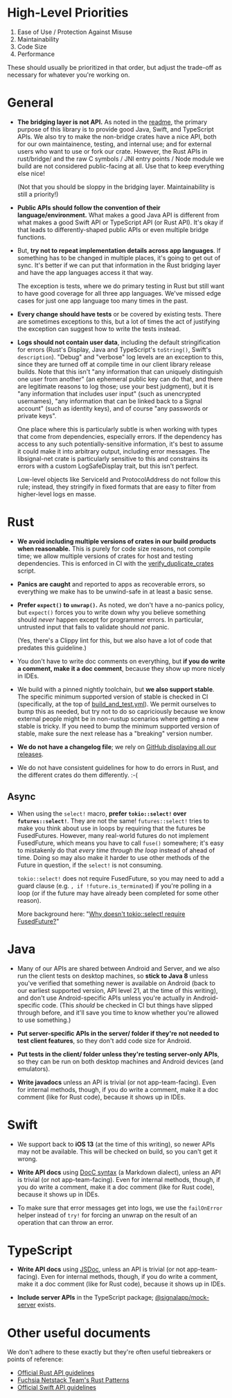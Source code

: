 # High-Level Priorities

1. Ease of Use / Protection Against Misuse
2. Maintainability
3. Code Size
4. Performance

These should usually be prioritized in that order, but adjust the trade-off as necessary for whatever you're working on.

# General

- **The bridging layer is not API.** As noted in the [readme](README.md), the primary purpose of this library is to provide good Java, Swift, and TypeScript APIs. We also try to make the non-bridge crates have a nice API, both for our own maintainence, testing, and internal use; and for external users who want to use or fork our crate. However, the Rust APIs in rust/bridge/ and the raw C symbols / JNI entry points / Node module we build are not considered public-facing at all. Use that to keep everything else nice!

    (Not that you should be sloppy in the bridging layer. Maintainability is still a priority!)

- **Public APIs should follow the convention of their language/environment.** What makes a good Java API is different from what makes a good Swift API or TypeScript API (or Rust API). It's okay if that leads to differently-shaped public APIs or even multiple bridge functions.

- But, **try not to repeat implementation details across app languages**. If something has to be changed in multiple places, it's going to get out of sync. It's better if we can put that information in the Rust bridging layer and have the app languages access it that way.

    The exception is tests, where we do primary testing in Rust but still want to have good coverage for all three app languages. We've missed edge cases for just one app language too many times in the past.

- **Every change should have tests** or be covered by existing tests. There are sometimes exceptions to this, but a lot of times the act of justifying the exception can suggest how to write the tests instead.

- **Logs should not contain user data**, including the default stringification for errors (Rust's Display, Java and TypeScript's `toString()`, Swift's `description`). "Debug" and "verbose" log levels are an exception to this, since they are turned off at compile time in our client library release builds. Note that this isn't "any information that can uniquely distinguish one user from another" (an ephemeral public key can do that, and there are legitimate reasons to log those; use your best judgment), but it is "any information that includes user input" (such as unencrypted usernames), "any information that can be linked back to a Signal account" (such as identity keys), and of course "any passwords or private keys".

    One place where this is particularly subtle is when working with types that come from dependencies, especially errors. If the dependency has access to any such potentially-sensitive information, it's best to assume it could make it into arbitrary output, including error messages. The libsignal-net crate is particularly sensitive to this and constrains its errors with a custom LogSafeDisplay trait, but this isn't perfect.

    Low-level objects like ServiceId and ProtocolAddress do not follow this rule; instead, they stringify in fixed formats that are easy to filter from higher-level logs en masse.


# Rust

- **We avoid including multiple versions of crates in our build products when reasonable.** This is purely for code size reasons, not compile time; we allow multiple versions of crates for host and testing dependencies. This is enforced in CI with the [verify_duplicate_crates](bin/verify_duplicate_crates) script.

- **Panics are caught** and reported to apps as recoverable errors, so everything we make has to be unwind-safe in at least a basic sense.

- **Prefer `expect()` to `unwrap()`.** As noted, we don't have a no-panics policy, but `expect()` forces you to write down why you believe something should *never* happen except for programmer errors. In particular, untrusted input that fails to validate should *not* panic.

    (Yes, there's a Clippy lint for this, but we also have a lot of code that predates this guideline.)

- You don't have to write doc comments on everything, but **if you do write a comment, make it a doc comment**, because they show up more nicely in IDEs.

- We build with a pinned nightly toolchain, but **we also support stable**. The specific minimum supported version of stable is checked in CI (specifically, at the top of [build_and_test.yml](.github/workflows/build_and_test.yml)). We permit ourselves to bump this as needed, but try not to do so capriciously because we know external people might be in non-rustup scenarios where getting a new stable is tricky. If you need to bump the minimum supported version of stable, make sure the next release has a "breaking" version number.

- **We do not have a changelog file**; we rely on [GitHub displaying all our releases](https://github.com/signalapp/libsignal/releases).

- We do not have consistent guidelines for how to do errors in Rust, and the different crates do them differently. :-(


## Async

- When using the `select!` macro, **prefer `tokio::select!` over `futures::select!`**. They are not the same! `futures::select!` tries to make you think about use in loops by requiring that the futures be FusedFutures. However, many real-world futures do not implement FusedFuture, which means you have to call `fuse()` somewhere; it's easy to mistakenly do that *every time through the loop* instead of ahead of time. Doing so may also make it harder to use other methods of the Future in question, if the `select!` is not consuming.

    `tokio::select!` does not require FusedFuture, so you may need to add a guard clause (e.g. `, if !future.is_terminated`) if you're polling in a loop (or if the future may have already been completed for some other reason).

    More background here: "[Why doesn't tokio::select! require FusedFuture?](https://users.rust-lang.org/t/why-doesnt-tokio-select-require-fusedfuture/46975)"


# Java

- Many of our APIs are shared between Android and Server, and we also run the client tests on desktop machines, so **stick to Java 8** unless you've verified that something newer is available on Android (back to our earliest supported version, API level 21, at the time of this writing), and don't use Android-specific APIs unless you're actually in Android-specific code. (This *should* be checked in CI but things have slipped through before, and it'll save you time to know whether you're allowed to use something.)

- **Put server-specific APIs in the server/ folder if they're not needed to test client features**, so they don't add code size for Android.

- **Put tests in the client/ folder unless they're testing server-only APIs**, so they can be run on both desktop machines and Android devices (and emulators).

- **Write javadocs** unless an API is trivial (or not app-team-facing). Even for internal methods, though, if you do write a comment, make it a doc comment (like for Rust code), because it shows up in IDEs.


# Swift

- We support back to **iOS 13** (at the time of this writing), so newer APIs may not be available. This will be checked on build, so you can't get it wrong.

- **Write API docs** using [DocC syntax][] (a Markdown dialect), unless an API is trivial (or not app-team-facing). Even for internal methods, though, if you do write a comment, make it a doc comment (like for Rust code), because it shows up in IDEs.

- To make sure that error messages get into logs, we use the `failOnError` helper instead of `try!` for forcing an unwrap on the result of an operation that can throw an error.

[DocC syntax]: https://www.swift.org/documentation/docc/writing-symbol-documentation-in-your-source-files


# TypeScript

- **Write API docs** using [JSDoc](https://jsdoc.app), unless an API is trivial (or not app-team-facing). Even for internal methods, though, if you do write a comment, make it a doc comment (like for Rust code), because it shows up in IDEs.

- **Include server APIs** in the TypeScript package; [@signalapp/mock-server][] exists.

[@signalapp/mock-server]: https://github.com/signalapp/Mock-Signal-Server


# Other useful documents

We don't adhere to these exactly but they're often useful tiebreakers or points of reference:

- [Official Rust API guidelines](https://rust-lang.github.io/api-guidelines/)
- [Fuchsia Netstack Team's Rust Patterns](https://fuchsia.dev/fuchsia-src/contribute/contributing-to-netstack/rust-patterns)
- [Official Swift API guidelines](https://www.swift.org/documentation/api-design-guidelines/)
